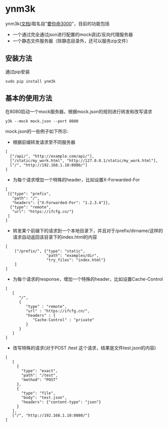 # ynm3k

ynm3k([文档](https://ynm3k.readthedocs.io/))取名自"[要你命3000](http://cn.uncyclopedia.wikia.com/index.php?title=%E8%A6%81%E4%BD%A0%E5%91%BD%E4%B8%89%E5%8D%83)"，目前的功能包括

- 一个通过完全通过json进行配置的mock调试/反向代理服务器
- 一个静态文件服务器（除静态目录外，还可以服务zip文件）

## 安装方法
通过pip安装

```
sudo pip install ynm3k
```

## 基本的使用方法
在8080启动一个mock服务器，根据mock.json的规则进行转发和改写请求

```
y3k --mock mock.json --port 8080
```

mock.json的一些例子如下所示:

- 根据前缀转发请求至不同服务器
```
[
  ["/api/", "http://example.com/api/"],
  ["/static/my_work.html", "http://127.0.0.1/static/my_work.html"],
  ["/", "http://192.168.1.10:8080/"]
]
```

- 为每个请求增加一个特殊的header，比如设置X-Forwarded-For
```
[
 [{"type": "prefix",
   "path": "/",
   "headers": {"X-Forwarded-For": "1.2.3.4"}},
  {"type": "remote",
   "url": "https://ifcfg.cn/"}
 ]
]
```

- 转发某个前缀下的请求到一个本地目录下，并且对于/prefix/dirname/这样的请求自动返回该目录下的index.html的内容
```
[
    ["/prefix/", {"type": "static",
                  "path": "examples/dir",
                  "try_files": "index.html"}
    ]
]
```

- 为每个请求的response，增加一个特殊的header，比如设置Cache-Control

```
[
   [
      "/",
      {
         "type" : "remote",
         "url" : "https://ifcfg.cn/",
         "headers" : {
            "Cache-Control" : "private"
         }
      }
   ]
]
```

- 改写特殊的请求(对于POST /test 这个请求，结果是文件test.json的内容)
```
[
   [
     {
       "type": "exact",
       "path": "/test",
       "method": "POST"
     },
     {
       "type": "file",
       "body": "test.json",
       "headers": {"content-type": "json"}
     }
   ],
   ["/", "http://192.168.1.10:8080/"]
]
```
